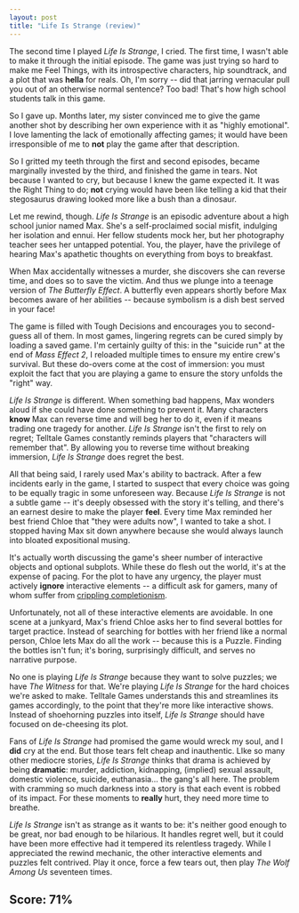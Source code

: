 ```yaml
---
layout: post
title: "Life Is Strange (review)"
---
```


The second time I played _Life Is Strange_,
I cried.
The first time,
I wasn't able to make it through the initial episode.
The game was just trying so hard
to make me Feel Things,
with its introspective characters,
hip soundtrack,
and a plot that was **hella** for reals.
Oh,
I'm sorry --
did that jarring vernacular pull you out of an otherwise normal sentence?
Too bad!
That's how high school students talk in this game.

So I gave up.
Months later,
my sister convinced me
to give the game another shot
by describing her own experience with it as "highly emotional".
I love lamenting the lack of emotionally affecting games;
it would have been irresponsible of me
to **not** play the game after that description.

So I gritted my teeth through the first and second episodes,
became marginally invested by the third,
and finished the game in tears.
Not because I wanted to cry,
but because I knew the game expected it.
It was the Right Thing to do;
**not** crying would have been like telling a kid
that their stegosaurus drawing looked more like a bush than a dinosaur.

Let me rewind, though.
_Life Is Strange_ is an episodic adventure
about a high school junior named Max.
She's a self-proclaimed social misfit,
indulging her isolation and ennui.
Her fellow students mock her,
but her photography teacher sees her untapped potential.
You, the player, have the privilege
of hearing Max's apathetic thoughts on everything from boys to breakfast.

When Max accidentally witnesses a murder,
she discovers she can reverse time,
and does so to save the victim.
And thus we plunge into a teenage version of _The Butterfly Effect_.
A butterfly even appears shortly before Max becomes aware of her abilities --
because symbolism is a dish best served in your face!

The game is filled with Tough Decisions
and encourages you to second-guess all of them.
In most games,
lingering regrets can be cured
simply by loading a saved game.
I'm certainly guilty of this:
in the "suicide run" at the end of _Mass Effect 2_,
I reloaded multiple times
to ensure my entire crew's survival.
But these do-overs come at the cost of immersion:
you must exploit the fact
that you are playing a game
to ensure the story unfolds the "right" way.

_Life Is Strange_ is different.
When something bad happens,
Max wonders aloud
if she could have done something to prevent it.
Many characters **know** Max can reverse time
and will beg her to do it,
even if it means trading one tragedy for another.
_Life Is Strange_ isn't the first to rely on regret;
Telltale Games constantly reminds players
that "characters will remember that".
By allowing you
to reverse time without breaking immersion,
_Life Is Strange_ does regret the best.

All that being said,
I rarely used Max's ability to bactrack.
After a few incidents early in the game,
I started to suspect
that every choice was going to be equally tragic in some unforeseen way.
Because _Life Is Strange_ is not a subtle game --
it's deeply obsessed with the story it's telling,
and there's an earnest desire to make the player **feel**.
Every time Max reminded her best friend Chloe
that "they were adults now",
I wanted to take a shot.
I stopped having Max sit down anywhere
because she would always launch into bloated expositional musing.

It's actually worth discussing the game's sheer number of interactive objects and optional subplots.
While these do flesh out the world,
it's at the expense of pacing.
For the plot to have any urgency,
the player must actively **ignore** interactive elements --
a difficult ask for gamers,
many of whom suffer from [crippling completionism](http://howtomakeanrpg.com/a/completionism.html).

Unfortunately,
not all of these interactive elements are avoidable.
In one scene at a junkyard,
Max's friend Chloe asks her
to find several bottles for target practice.
Instead of searching for bottles with her friend like a normal person,
Chloe lets Max do all the work --
because this is a Puzzle.
Finding the bottles isn't fun;
it's boring,
surprisingly difficult,
and serves no narrative purpose.

No one is playing _Life Is Strange_
because they want to solve puzzles;
we have _The Witness_ for that.
We're playing _Life Is Strange_
for the hard choices we're asked to make.
Telltale Games understands this
and streamlines its games accordingly,
to the point that they're more like interactive shows.
Instead of shoehorning puzzles into itself,
_Life Is Strange_ should have focused
on de-cheesing its plot.

Fans of _Life Is Strange_ had promised the game would wreck my soul,
and I **did** cry at the end.
But those tears felt cheap and inauthentic.
LIke so many other mediocre stories,
_Life Is Strange_ thinks that drama is achieved
by being **dramatic**:
murder,
addiction,
kidnapping,
(implied) sexual assault,
domestic violence,
suicide,
euthanasia...
the gang's all here.
The problem with cramming so much darkness into a story
is that each event is robbed of its impact.
For these moments to **really** hurt,
they need more time to breathe.

_Life Is Strange_ isn't as strange as it wants to be:
it's neither good enough to be great,
nor bad enough to be hilarious.
It handles regret well,
but it could have been more effective had it tempered its relentless tragedy.
While I appreciated the rewind mechanic,
the other interactive elements and puzzles felt contrived.
Play it once,
force a few tears out,
then play _The Wolf Among Us_ seventeen times.

## Score: 71%
